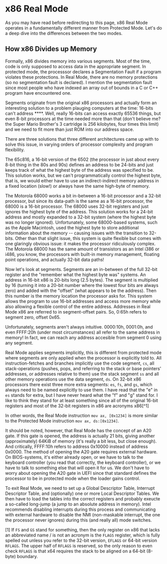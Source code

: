 # x86 Real Mode

As you may have read before redirecting to this page, x86 Real Mode operates 
in a fundamentally different manner from Protected Mode. Let's do a deep dive 
into the differences between the two modes.

## How x86 Divides up Memory

Formally, x86 divides memory into various segments. Most of the time, code is
only supposed to access data in the appropriate segment. In protected mode, 
the processsor declares a Segmentation Fault if a program violates these 
protections. In Real Mode, there are no memory protections (so no segmentation
fault is declared). I mention the segmentation fault since most people who have
indexed an array out of bounds in a C or C++ program have encountered one. 

Segments originate from the original x86 processors and actually form an 
interesting solution to a problem plauging computers at the time: 16-bits can't
address \*\*\*\*. Well, really 16-bits can access exactly 65536 things, but 
even 8-bit processors at the time needed more than that (don't believe me? the
Super Mario Brother's 3 cartridge is 256 kilobytes, four times this limit) and
we need to fit more than just ROM into our address space. 

There are three solutions that three different architectures came up with to 
solve this issue, in varying orders of processor complexity and program 
flexibility.

The 65c816, a 16-bit version of the 6502 (the processor in just about every 
8-bit thing in the 80s and 90s) defines an address to be 24-bits and just keeps
track of what the highest byte of the address was specified to be. This solution
works, but we can't programmatically control the highest byte, that is, we would
either have to use an indirect-indirect memory address in a fixed location 
(slow!) or always have the same high-byte of memory. 

The Motorola 68000 works a bit in-between a 16-bit processor and a 32-bit
processor, but since its data-path is the same as a 16-bit processor, the 
68000 is a 16-bit processor. The 68000 uses 32-bit registers and just ignores 
the highest byte of the address. This solution works for a 24-bit address and 
mostly expanded to a 32-bit system (where the highest byte was no longer 
ignored). Unfortunately, some 68000-based systems, such as the Apple Macintosh,
used the highest byte to store additional information about the memory --
causing issues with the transition to 32-bits. Other than that slight issue, 
this system is quite flexible but comes with one glaringly obvious issue: it 
makes the processor ridiculously complex. The Motorola 68000 has the same amount
of transistors as an Intel i386 or i486, you know, the processors with built-in
memory management, floating point operations, and actually 32-bit data paths!

Now let's look at segments. Segments are an in-between of the full 32-bit 
register and the "remember what the highest byte was" systems. An address in 
16-bit x86 is 20-bits long (2.5 bytes). The segment is multiplied by 16 (turning
it into a 20-bit number where the lowest four bits are always zero) and added
with the "offset" (what appears to be the address). Then this number is the 
memory location the processor asks for. This system allows the program to use
16-bit addresses and access more memory while also allowing a flexible control
of the entire address. Addresses in Real Mode x86 are referred to in 
segment-offset pairs. So, 0:65h refers to segment zero, offset 0x65.

Unfortunately, segments aren't always intuitive. 0000:10h, 0001:0h, and even 
FFFF:20h (under most circumstances) all refer to the same address in memory! In
fact, we can reach any address accesible from segment 0 using any segment.

Real Mode applies segments implicitly, this is different from protected mode 
where segments are only applied when the processor is explicitly told to. All 
instruction-fetches and branches implicitly use the code segment, `cs`, all 
stack-operations (pushes, pops, and referring to the stack or base pointers' 
addresses, or addresses relative to them) use the stack segment `ss` and all 
other memory operations use the data segment, `ds`. On 32-bit x86 processors 
there exist three more extra segments: `es`, `fs`, and `gs`, which always need
to be named explicitly to use them. I have read that the "e" in `es` stands for
extra, but I have never heard what the "f" and "g" stand for. I like to think 
they stand for at least something since all of the original 16-bit registers
and most of the 32-bit registers in x86 are acronyms x86[^1]

In other words, the Real Mode instruction `mov ax, [0x1234]` is more similar to
the Protected Mode instruction `mov ax, ds:[0x1234]`.

It should be noted, however, that Real Mode has the concept of an A20 gate. If 
this gate is opened, the address is actually 21 bits, giving another
(approximately) 64KiB of memory (it's really a bit less, but close enough). And
critically, FFFF:10h refers to address 0x10000 instead of address 0x0000. The 
method of opening the A20 gate requires external hardware. On BIOS-systems, it's
either already open, or we have to talk to the keyboard controller (you read 
that correctly, the keyboard controller), or we have to talk to something else
that will open it for us. We don't have to worry about opening the A20 gate in 
UEFI since that standard defines the processor to be in protected mode when the
loader gains control.

To exit Real Mode, we need to set up a Global Descriptor Table, Interrupt
Descriptor Table, and (optionally) one or more Local Descriptor Tables. We then
have to load the tables into the correct registers and probably exeucte a 
so-called long-jump (a jump to an absolute address in memory). Intel recommends
disabling interrupts during this process and communicating with external 
hardware to disable the NMI (non-maskable interrupt, the one the processor never
ignores) during this (and really all) mode switches. 

[1] If `FS` and `GS` stand for something, then the only register on x86 that 
lacks an abbreviated name / is not an acronym is the `FLAGS` register, which is
fully spelled out unless you refer to the 32-bit version, `EFLAGS` or 64-bit 
version `RFLAGS`. The upper half of `RFLAGS` is reserved, so the only reason to
even check `RFLAGS` is that x64 requires the stack to be aligned on a 64-bit 
(8-byte) boundary. 